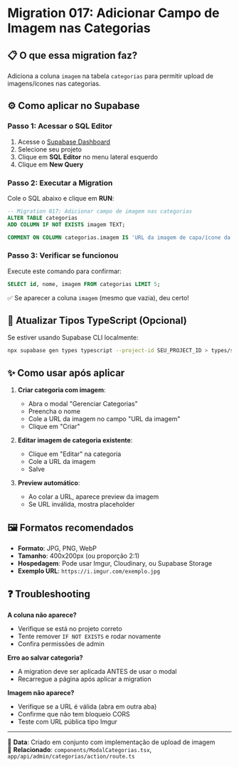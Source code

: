 # Migration 017: Adicionar Campo de Imagem nas Categorias

## 📋 O que essa migration faz?

Adiciona a coluna `imagem` na tabela `categorias` para permitir upload de imagens/ícones nas categorias.

## ⚙️ Como aplicar no Supabase

### Passo 1: Acessar o SQL Editor

1. Acesse o [Supabase Dashboard](https://supabase.com/dashboard)
2. Selecione seu projeto
3. Clique em **SQL Editor** no menu lateral esquerdo
4. Clique em **New Query**

### Passo 2: Executar a Migration

Cole o SQL abaixo e clique em **RUN**:

```sql
-- Migration 017: Adicionar campo de imagem nas categorias
ALTER TABLE categorias 
ADD COLUMN IF NOT EXISTS imagem TEXT;

COMMENT ON COLUMN categorias.imagem IS 'URL da imagem de capa/ícone da categoria';
```

### Passo 3: Verificar se funcionou

Execute este comando para confirmar:

```sql
SELECT id, nome, imagem FROM categorias LIMIT 5;
```

✅ Se aparecer a coluna `imagem` (mesmo que vazia), deu certo!

## 🔄 Atualizar Tipos TypeScript (Opcional)

Se estiver usando Supabase CLI localmente:

```bash
npx supabase gen types typescript --project-id SEU_PROJECT_ID > types/supabase.ts
```

## ✨ Como usar após aplicar

1. **Criar categoria com imagem**:
   - Abra o modal "Gerenciar Categorias"
   - Preencha o nome
   - Cole a URL da imagem no campo "URL da imagem"
   - Clique em "Criar"

2. **Editar imagem de categoria existente**:
   - Clique em "Editar" na categoria
   - Cole a URL da imagem
   - Salve

3. **Preview automático**:
   - Ao colar a URL, aparece preview da imagem
   - Se URL inválida, mostra placeholder

## 🖼️ Formatos recomendados

- **Formato**: JPG, PNG, WebP
- **Tamanho**: 400x200px (ou proporção 2:1)
- **Hospedagem**: Pode usar Imgur, Cloudinary, ou Supabase Storage
- **Exemplo URL**: `https://i.imgur.com/exemplo.jpg`

## ❓ Troubleshooting

**A coluna não aparece?**
- Verifique se está no projeto correto
- Tente remover `IF NOT EXISTS` e rodar novamente
- Confira permissões de admin

**Erro ao salvar categoria?**
- A migration deve ser aplicada ANTES de usar o modal
- Recarregue a página após aplicar a migration

**Imagem não aparece?**
- Verifique se a URL é válida (abra em outra aba)
- Confirme que não tem bloqueio CORS
- Teste com URL pública tipo Imgur

---

📅 **Data**: Criado em conjunto com implementação de upload de imagem  
🔗 **Relacionado**: `components/ModalCategorias.tsx`, `app/api/admin/categorias/action/route.ts`
